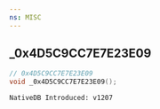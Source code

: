 ```yaml
---
ns: MISC
---
```

## _0x4D5C9CC7E7E23E09

```c
// 0x4D5C9CC7E7E23E09
void _0x4D5C9CC7E7E23E09();
```

```
NativeDB Introduced: v1207
```

